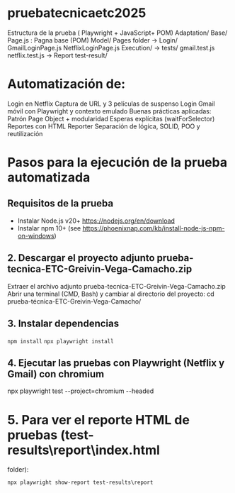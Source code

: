 # pruebatecnicaetc2025

Estructura de la prueba ( Playwright + JavaScript+ POM)
Adaptation/
Base/
 Page.js : Pagna base (POM)
Model/
 Pages folder
 → Login/
  GmailLoginPage.js
  NetflixLoginPage.js
Execution/
 → tests/
  gmail.test.js
  netflix.test.js
  → Report
  test-result/ 	
  
# Automatización de:
 Login en Netflix
 Captura de URL y 3 películas de suspenso
 Login Gmail móvil con Playwright y contexto emulado
 Buenas prácticas aplicadas:
 Patrón Page Object + modularidad
 Esperas explícitas (waitForSelector)
 Reportes con HTML Reporter
 Separación de lógica, SOLID, POO y reutilización



# Pasos para la ejecución de la prueba automatizada
## Requisitos de la prueba
* Instalar Node.js v20+ https://nodejs.org/en/download
* Instalar npm 10+ (see https://phoenixnap.com/kb/install-node-js-npm-on-windows)

## 2. Descargar el proyecto adjunto prueba-tecnica-ETC-Greivin-Vega-Camacho.zip
Extraer el archivo adjunto prueba-tecnica-ETC-Greivin-Vega-Camacho.zip 
Abrir una terminal (CMD, Bash) y cambiar al directorio del proyecto:
                               cd  prueba-técnica-ETC-Greivin-Vega-Camacho/
## 3. Instalar dependencias
`npm install`
`npx playwright install`

## 4. Ejecutar las pruebas con Playwright (Netflix y Gmail) con chromium
npx playwright test --project=chromium --headed

# 5. Para ver el reporte HTML de pruebas (test-results\report\index.html
 folder):

`npx playwright show-report test-results\report`


